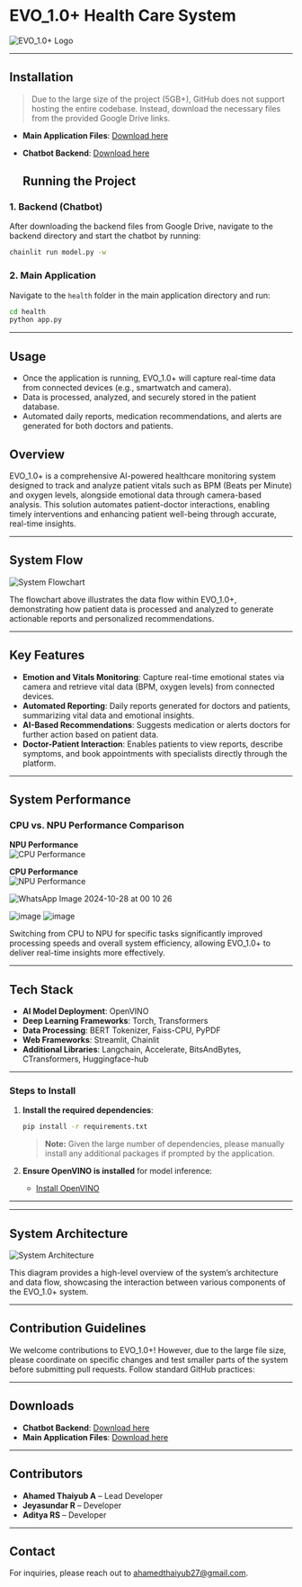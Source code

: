 



# EVO_1.0+ Health Care System

![EVO_1.0+ Logo](https://github.com/Ahamedthaiyub/EVO-1.0_openvino/blob/main/Green%20and%20Orange%20Simple%20Medical%20Logo(1).png)

---

## Installation

> Due to the large size of the project (5GB+), GitHub does not support hosting the entire codebase. Instead, download the necessary files from the provided Google Drive links.

- **Main Application Files**: [Download here](https://drive.google.com/drive/folders/1whe8bFdKN5dNOIB_PYTTPqM8_JTxeQEX?usp=sharing)

- **Chatbot Backend**: [Download here](https://drive.google.com/drive/folders/1zYYp1ZbeRzo1zfxk4TU5pyD1pXKqJnBT?usp=sharing)

  ## Running the Project

### 1. Backend (Chatbot)

After downloading the backend files from Google Drive, navigate to the backend directory and start the chatbot by running:

```bash
chainlit run model.py -w
```

### 2. Main Application

Navigate to the `health` folder in the main application directory and run:

```bash
cd health
python app.py
```

---

## Usage

- Once the application is running, EVO_1.0+ will capture real-time data from connected devices (e.g., smartwatch and camera).
- Data is processed, analyzed, and securely stored in the patient database.
- Automated daily reports, medication recommendations, and alerts are generated for both doctors and patients.



## Overview

EVO_1.0+ is a comprehensive AI-powered healthcare monitoring system designed to track and analyze patient vitals such as BPM (Beats per Minute) and oxygen levels, alongside emotional data through camera-based analysis. This solution automates patient-doctor interactions, enabling timely interventions and enhancing patient well-being through accurate, real-time insights.

---

## System Flow

![System Flowchart](https://github.com/user-attachments/assets/0e5dbe14-426e-4e81-bd6e-c4cf3b6e6b03)

The flowchart above illustrates the data flow within EVO_1.0+, demonstrating how patient data is processed and analyzed to generate actionable reports and personalized recommendations.

---

## Key Features

- **Emotion and Vitals Monitoring**: Capture real-time emotional states via camera and retrieve vital data (BPM, oxygen levels) from connected devices.
- **Automated Reporting**: Daily reports generated for doctors and patients, summarizing vital data and emotional insights.
- **AI-Based Recommendations**: Suggests medication or alerts doctors for further action based on patient data.
- **Doctor-Patient Interaction**: Enables patients to view reports, describe symptoms, and book appointments with specialists directly through the platform.

---

## System Performance

### CPU vs. NPU Performance Comparison

**NPU Performance**  
![CPU Performance](https://github.com/Ahamedthaiyub/EVO-1.0_openvino/blob/main/WhatsApp%20Image%202024-10-27%20at%2022.25.46.jpeg)

**CPU Performance**  
![NPU Performance](https://github.com/Ahamedthaiyub/EVO-1.0_openvino/blob/main/WhatsApp%20Image%202024-10-27%20at%2022.31.02.jpeg)


![WhatsApp Image 2024-10-28 at 00 10 26](https://github.com/user-attachments/assets/94a74f3b-2820-4dab-8b99-e89a62419687)

![image](https://github.com/user-attachments/assets/c8cebce6-ff65-4858-a53b-1661060eaede)
![image](https://github.com/user-attachments/assets/e6248bf8-1c13-47b0-be41-599f86f87d94)



Switching from CPU to NPU for specific tasks significantly improved processing speeds and overall system efficiency, allowing EVO_1.0+ to deliver real-time insights more effectively.

---

## Tech Stack

- **AI Model Deployment**: OpenVINO
- **Deep Learning Frameworks**: Torch, Transformers
- **Data Processing**: BERT Tokenizer, Faiss-CPU, PyPDF
- **Web Frameworks**: Streamlit, Chainlit
- **Additional Libraries**: Langchain, Accelerate, BitsAndBytes, CTransformers, Huggingface-hub

---


### Steps to Install

1. **Install the required dependencies**:
   ```bash
   pip install -r requirements.txt
   ```
   > **Note:** Given the large number of dependencies, please manually install any additional packages if prompted by the application.

2. **Ensure OpenVINO is installed** for model inference:
   - [Install OpenVINO](https://docs.openvino.ai/latest/openvino_docs_install_guides_installing_openvino.html)

---


---

## System Architecture

![System Architecture](https://github.com/user-attachments/assets/6ac0fb8f-dd6e-4d5f-b2b0-9c8d0d878f16)

This diagram provides a high-level overview of the system’s architecture and data flow, showcasing the interaction between various components of the EVO_1.0+ system.

---

## Contribution Guidelines

We welcome contributions to EVO_1.0+! However, due to the large file size, please coordinate on specific changes and test smaller parts of the system before submitting pull requests. Follow standard GitHub practices:



---

## Downloads

- **Chatbot Backend**: [Download here](https://drive.google.com/drive/folders/1whe8bFdKN5dNOIB_PYTTPqM8_JTxeQEX?usp=sharing)
- **Main Application Files**: [Download here](https://drive.google.com/drive/folders/1zYYp1ZbeRzo1zfxk4TU5pyD1pXKqJnBT?usp=sharing)

---

## Contributors

- **Ahamed Thaiyub A** – Lead Developer
- **Jeyasundar R** – Developer
- **Aditya RS** – Developer

---

## Contact

For inquiries, please reach out to [ahamedthaiyub27@gmail.com](mailto:ahamedthaiyub27@gmail.com).

